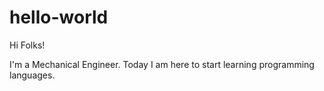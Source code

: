 # hello-world

Hi Folks!

I'm a Mechanical Engineer.
Today I am here to start learning programming languages.

